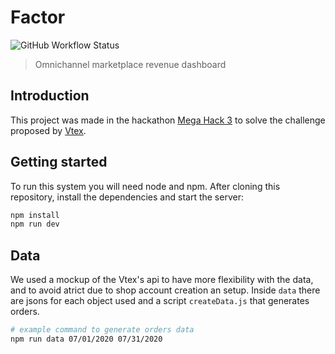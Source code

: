 # Factor

![GitHub Workflow Status](https://img.shields.io/github/workflow/status/TheCrocodileNest/factor/Build%20and%20Deploy)

> Omnichannel marketplace revenue dashboard

## Introduction

This project was made in the hackathon [Mega Hack 3](https://www.megahack.com.br/) to solve the challenge proposed by [Vtex](https://vtex.com/).

## Getting started

To run this system you will need node and npm. After cloning this repository, install the dependencies and start the server:

```sh
npm install
npm run dev
```

## Data

We used a mockup of the Vtex's api to have more flexibility with the data, and to avoid atrict due to shop account creation an setup. Inside `data` there are jsons for each object used and a script `createData.js` that generates orders.

```sh
# example command to generate orders data
npm run data 07/01/2020 07/31/2020
```
